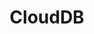 ---
title: CloudDB
slug: clouddb
excerpt: Crea database in pochi click. OVH si occupa del resto.
---